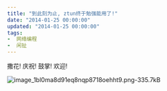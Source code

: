 ```yaml
---
title: "到此刻为止, ztun终于勉强能用了!"
date: "2014-01-25 00:00:00"
updated: "2014-01-25 00:00:00"
tags:
-  网络编程
-  闲扯
---
```



撒花! 庆祝! 鼓掌! 欢迎!

[](/notename/ "archive 20140125")

![image_1bl0ma8d91eq8nqp8718oehht9.png-335.7kB][1]

  [1]: http://static.zybuluo.com/zwh8800/1sjrgb7nqqmla5pdr9ww6r5l/image_1bl0ma8d91eq8nqp8718oehht9.png
